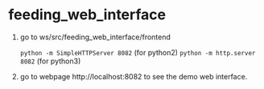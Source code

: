 # feeding_web_interface

1. go to ws/src/feeding_web_interface/frontend

    ```python -m SimpleHTTPServer 8082``` (for python2)
    ```python -m http.server 8082``` (for python3)

2. go to webpage http://localhost:8082 to see the demo web interface.